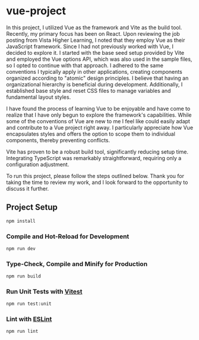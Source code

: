 # vue-project

In this project, I utilized Vue as the framework and Vite as the build tool. Recently, my primary focus has been on React. Upon reviewing the job posting from Vista Higher Learning, I noted that they employ Vue as their JavaScript framework. Since I had not previously worked with Vue, I decided to explore it. I started with the base seed setup provided by Vite and employed the Vue options API, which was also used in the sample files, so I opted to continue with that approach. I adhered to the same conventions I typically apply in other applications, creating components organized according to "atomic" design principles. I believe that having an organizational hierarchy is beneficial during development. Additionally, I established base style and reset CSS files to manage variables and fundamental layout styles.

I have found the process of learning Vue to be enjoyable and have come to realize that I have only begun to explore the framework's capabilities. While some of the conventions of Vue are new to me I feel like could easily adapt and contribute to a Vue project right away. I particularly appreciate how Vue encapsulates styles and offers the option to scope them to individual components, thereby preventing conflicts.

Vite has proven to be a robust build tool, significantly reducing setup time. Integrating TypeScript was remarkably straightforward, requiring only a configuration adjustment.

To run this project, please follow the steps outlined below. Thank you for taking the time to review my work, and I look forward to the opportunity to discuss it further.

## Project Setup

```sh
npm install
```

### Compile and Hot-Reload for Development

```sh
npm run dev
```

### Type-Check, Compile and Minify for Production

```sh
npm run build
```

### Run Unit Tests with [Vitest](https://vitest.dev/)

```sh
npm run test:unit
```

### Lint with [ESLint](https://eslint.org/)

```sh
npm run lint
```
